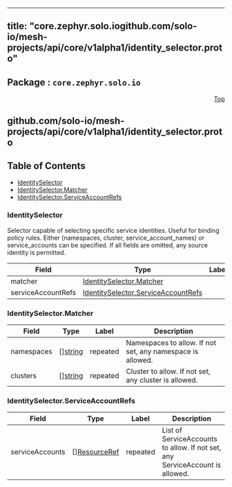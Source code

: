 
---
title: "core.zephyr.solo.iogithub.com/solo-io/mesh-projects/api/core/v1alpha1/identity_selector.proto"
---

## Package : `core.zephyr.solo.io`



<a name="top"></a>

<a name="API Reference for github.com/solo-io/mesh-projects/api/core/v1alpha1/identity_selector.proto"></a>
<p align="right"><a href="#top">Top</a></p>

## github.com/solo-io/mesh-projects/api/core/v1alpha1/identity_selector.proto


## Table of Contents
  - [IdentitySelector](#core.zephyr.solo.io.IdentitySelector)
  - [IdentitySelector.Matcher](#core.zephyr.solo.io.IdentitySelector.Matcher)
  - [IdentitySelector.ServiceAccountRefs](#core.zephyr.solo.io.IdentitySelector.ServiceAccountRefs)







<a name="core.zephyr.solo.io.IdentitySelector"></a>

### IdentitySelector
Selector capable of selecting specific service identities. Useful for binding policy rules. Either (namespaces, cluster, service_account_names) or service_accounts can be specified. If all fields are omitted, any source identity is permitted.


| Field | Type | Label | Description |
| ----- | ---- | ----- | ----------- |
| matcher | [IdentitySelector.Matcher](#core.zephyr.solo.io.IdentitySelector.Matcher) |  |  |
| serviceAccountRefs | [IdentitySelector.ServiceAccountRefs](#core.zephyr.solo.io.IdentitySelector.ServiceAccountRefs) |  |  |






<a name="core.zephyr.solo.io.IdentitySelector.Matcher"></a>

### IdentitySelector.Matcher



| Field | Type | Label | Description |
| ----- | ---- | ----- | ----------- |
| namespaces | [][string](#string) | repeated | Namespaces to allow. If not set, any namespace is allowed. |
| clusters | [][string](#string) | repeated | Cluster to allow. If not set, any cluster is allowed. |






<a name="core.zephyr.solo.io.IdentitySelector.ServiceAccountRefs"></a>

### IdentitySelector.ServiceAccountRefs



| Field | Type | Label | Description |
| ----- | ---- | ----- | ----------- |
| serviceAccounts | [][ResourceRef](#core.zephyr.solo.io.ResourceRef) | repeated | List of ServiceAccounts to allow. If not set, any ServiceAccount is allowed. |





 <!-- end messages -->

 <!-- end enums -->

 <!-- end HasExtensions -->

 <!-- end services -->

